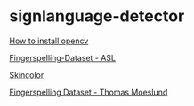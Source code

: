 # signlanguage-detector

[How to install opencv](http://www.pyimagesearch.com/2016/10/24/ubuntu-16-04-how-to-install-opencv)

[Fingerspelling-Dataset - ASL](http://empslocal.ex.ac.uk/people/staff/np331/index.php?section=FingerSpellingDataset)

[Skincolor](https://archive.ics.uci.edu/ml/machine-learning-databases/00229/)

[Fingerspelling Dataset - Thomas Moeslund](http://www-prima.inrialpes.fr/FGnet/data/12-MoeslundGesture/database.html)
